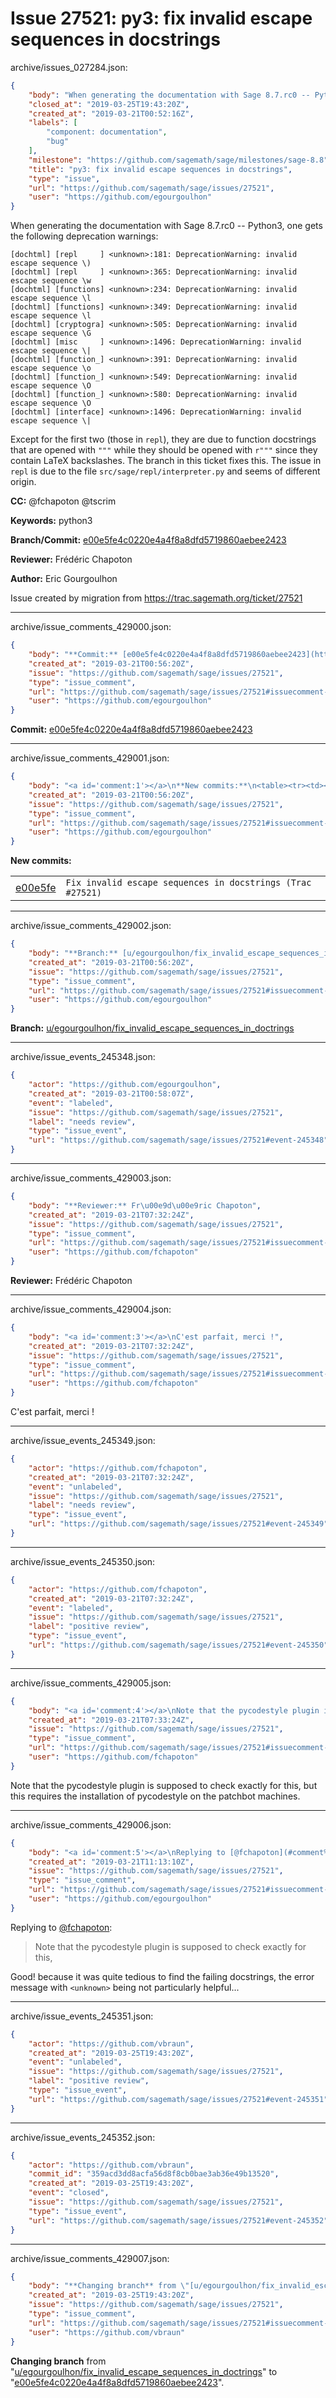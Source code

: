 # Issue 27521: py3: fix invalid escape sequences in docstrings

archive/issues_027284.json:
```json
{
    "body": "When generating the documentation with Sage 8.7.rc0 -- Python3, one gets the following deprecation warnings:\n\n```\n[dochtml] [repl     ] <unknown>:181: DeprecationWarning: invalid escape sequence \\)\n[dochtml] [repl     ] <unknown>:365: DeprecationWarning: invalid escape sequence \\w\n[dochtml] [functions] <unknown>:234: DeprecationWarning: invalid escape sequence \\l\n[dochtml] [functions] <unknown>:349: DeprecationWarning: invalid escape sequence \\l\n[dochtml] [cryptogra] <unknown>:505: DeprecationWarning: invalid escape sequence \\G\n[dochtml] [misc     ] <unknown>:1496: DeprecationWarning: invalid escape sequence \\|\n[dochtml] [function_] <unknown>:391: DeprecationWarning: invalid escape sequence \\o\n[dochtml] [function_] <unknown>:549: DeprecationWarning: invalid escape sequence \\O\n[dochtml] [function_] <unknown>:580: DeprecationWarning: invalid escape sequence \\O\n[dochtml] [interface] <unknown>:1496: DeprecationWarning: invalid escape sequence \\|\n```\nExcept for the first two (those in `repl`), they are due to function docstrings that are opened with `\"\"\"` while they should be opened with `r\"\"\"` since they contain LaTeX backslashes. The branch in this ticket fixes this. The issue in `repl` is due to the file `src/sage/repl/interpreter.py` and seems of different origin.\n\n**CC:**  @fchapoton @tscrim\n\n**Keywords:** python3\n\n**Branch/Commit:** [e00e5fe4c0220e4a4f8a8dfd5719860aebee2423](https://github.com/sagemath/sagetrac-mirror/commit/e00e5fe4c0220e4a4f8a8dfd5719860aebee2423)\n\n**Reviewer:** Fr\u00e9d\u00e9ric Chapoton\n\n**Author:** Eric Gourgoulhon\n\nIssue created by migration from https://trac.sagemath.org/ticket/27521\n\n",
    "closed_at": "2019-03-25T19:43:20Z",
    "created_at": "2019-03-21T00:52:16Z",
    "labels": [
        "component: documentation",
        "bug"
    ],
    "milestone": "https://github.com/sagemath/sage/milestones/sage-8.8",
    "title": "py3: fix invalid escape sequences in docstrings",
    "type": "issue",
    "url": "https://github.com/sagemath/sage/issues/27521",
    "user": "https://github.com/egourgoulhon"
}
```
When generating the documentation with Sage 8.7.rc0 -- Python3, one gets the following deprecation warnings:

```
[dochtml] [repl     ] <unknown>:181: DeprecationWarning: invalid escape sequence \)
[dochtml] [repl     ] <unknown>:365: DeprecationWarning: invalid escape sequence \w
[dochtml] [functions] <unknown>:234: DeprecationWarning: invalid escape sequence \l
[dochtml] [functions] <unknown>:349: DeprecationWarning: invalid escape sequence \l
[dochtml] [cryptogra] <unknown>:505: DeprecationWarning: invalid escape sequence \G
[dochtml] [misc     ] <unknown>:1496: DeprecationWarning: invalid escape sequence \|
[dochtml] [function_] <unknown>:391: DeprecationWarning: invalid escape sequence \o
[dochtml] [function_] <unknown>:549: DeprecationWarning: invalid escape sequence \O
[dochtml] [function_] <unknown>:580: DeprecationWarning: invalid escape sequence \O
[dochtml] [interface] <unknown>:1496: DeprecationWarning: invalid escape sequence \|
```
Except for the first two (those in `repl`), they are due to function docstrings that are opened with `"""` while they should be opened with `r"""` since they contain LaTeX backslashes. The branch in this ticket fixes this. The issue in `repl` is due to the file `src/sage/repl/interpreter.py` and seems of different origin.

**CC:**  @fchapoton @tscrim

**Keywords:** python3

**Branch/Commit:** [e00e5fe4c0220e4a4f8a8dfd5719860aebee2423](https://github.com/sagemath/sagetrac-mirror/commit/e00e5fe4c0220e4a4f8a8dfd5719860aebee2423)

**Reviewer:** Frédéric Chapoton

**Author:** Eric Gourgoulhon

Issue created by migration from https://trac.sagemath.org/ticket/27521





---

archive/issue_comments_429000.json:
```json
{
    "body": "**Commit:** [e00e5fe4c0220e4a4f8a8dfd5719860aebee2423](https://github.com/sagemath/sagetrac-mirror/commit/e00e5fe4c0220e4a4f8a8dfd5719860aebee2423)",
    "created_at": "2019-03-21T00:56:20Z",
    "issue": "https://github.com/sagemath/sage/issues/27521",
    "type": "issue_comment",
    "url": "https://github.com/sagemath/sage/issues/27521#issuecomment-429000",
    "user": "https://github.com/egourgoulhon"
}
```

**Commit:** [e00e5fe4c0220e4a4f8a8dfd5719860aebee2423](https://github.com/sagemath/sagetrac-mirror/commit/e00e5fe4c0220e4a4f8a8dfd5719860aebee2423)



---

archive/issue_comments_429001.json:
```json
{
    "body": "<a id='comment:1'></a>\n**New commits:**\n<table><tr><td><a href=\"https://github.com/sagemath/sagetrac-mirror/commit/e00e5fe4c0220e4a4f8a8dfd5719860aebee2423\">e00e5fe</a></td><td><code>Fix invalid escape sequences in docstrings (Trac #27521)</code></td></tr></table>\n",
    "created_at": "2019-03-21T00:56:20Z",
    "issue": "https://github.com/sagemath/sage/issues/27521",
    "type": "issue_comment",
    "url": "https://github.com/sagemath/sage/issues/27521#issuecomment-429001",
    "user": "https://github.com/egourgoulhon"
}
```

<a id='comment:1'></a>
**New commits:**
<table><tr><td><a href="https://github.com/sagemath/sagetrac-mirror/commit/e00e5fe4c0220e4a4f8a8dfd5719860aebee2423">e00e5fe</a></td><td><code>Fix invalid escape sequences in docstrings (Trac #27521)</code></td></tr></table>




---

archive/issue_comments_429002.json:
```json
{
    "body": "**Branch:** [u/egourgoulhon/fix_invalid_escape_sequences_in_doctrings](https://github.com/sagemath/sagetrac-mirror/tree/u/egourgoulhon/fix_invalid_escape_sequences_in_doctrings)",
    "created_at": "2019-03-21T00:56:20Z",
    "issue": "https://github.com/sagemath/sage/issues/27521",
    "type": "issue_comment",
    "url": "https://github.com/sagemath/sage/issues/27521#issuecomment-429002",
    "user": "https://github.com/egourgoulhon"
}
```

**Branch:** [u/egourgoulhon/fix_invalid_escape_sequences_in_doctrings](https://github.com/sagemath/sagetrac-mirror/tree/u/egourgoulhon/fix_invalid_escape_sequences_in_doctrings)



---

archive/issue_events_245348.json:
```json
{
    "actor": "https://github.com/egourgoulhon",
    "created_at": "2019-03-21T00:58:07Z",
    "event": "labeled",
    "issue": "https://github.com/sagemath/sage/issues/27521",
    "label": "needs review",
    "type": "issue_event",
    "url": "https://github.com/sagemath/sage/issues/27521#event-245348"
}
```



---

archive/issue_comments_429003.json:
```json
{
    "body": "**Reviewer:** Fr\u00e9d\u00e9ric Chapoton",
    "created_at": "2019-03-21T07:32:24Z",
    "issue": "https://github.com/sagemath/sage/issues/27521",
    "type": "issue_comment",
    "url": "https://github.com/sagemath/sage/issues/27521#issuecomment-429003",
    "user": "https://github.com/fchapoton"
}
```

**Reviewer:** Frédéric Chapoton



---

archive/issue_comments_429004.json:
```json
{
    "body": "<a id='comment:3'></a>\nC'est parfait, merci !",
    "created_at": "2019-03-21T07:32:24Z",
    "issue": "https://github.com/sagemath/sage/issues/27521",
    "type": "issue_comment",
    "url": "https://github.com/sagemath/sage/issues/27521#issuecomment-429004",
    "user": "https://github.com/fchapoton"
}
```

<a id='comment:3'></a>
C'est parfait, merci !



---

archive/issue_events_245349.json:
```json
{
    "actor": "https://github.com/fchapoton",
    "created_at": "2019-03-21T07:32:24Z",
    "event": "unlabeled",
    "issue": "https://github.com/sagemath/sage/issues/27521",
    "label": "needs review",
    "type": "issue_event",
    "url": "https://github.com/sagemath/sage/issues/27521#event-245349"
}
```



---

archive/issue_events_245350.json:
```json
{
    "actor": "https://github.com/fchapoton",
    "created_at": "2019-03-21T07:32:24Z",
    "event": "labeled",
    "issue": "https://github.com/sagemath/sage/issues/27521",
    "label": "positive review",
    "type": "issue_event",
    "url": "https://github.com/sagemath/sage/issues/27521#event-245350"
}
```



---

archive/issue_comments_429005.json:
```json
{
    "body": "<a id='comment:4'></a>\nNote that the pycodestyle plugin is supposed to check exactly for this, but this requires the installation of pycodestyle on the patchbot machines.",
    "created_at": "2019-03-21T07:33:24Z",
    "issue": "https://github.com/sagemath/sage/issues/27521",
    "type": "issue_comment",
    "url": "https://github.com/sagemath/sage/issues/27521#issuecomment-429005",
    "user": "https://github.com/fchapoton"
}
```

<a id='comment:4'></a>
Note that the pycodestyle plugin is supposed to check exactly for this, but this requires the installation of pycodestyle on the patchbot machines.



---

archive/issue_comments_429006.json:
```json
{
    "body": "<a id='comment:5'></a>\nReplying to [@fchapoton](#comment%3A4):\n> Note that the pycodestyle plugin is supposed to check exactly for this, \n\nGood! because it was quite tedious to find the failing docstrings, the error message with `<unknown>` being not particularly helpful...",
    "created_at": "2019-03-21T11:13:10Z",
    "issue": "https://github.com/sagemath/sage/issues/27521",
    "type": "issue_comment",
    "url": "https://github.com/sagemath/sage/issues/27521#issuecomment-429006",
    "user": "https://github.com/egourgoulhon"
}
```

<a id='comment:5'></a>
Replying to [@fchapoton](#comment%3A4):
> Note that the pycodestyle plugin is supposed to check exactly for this, 

Good! because it was quite tedious to find the failing docstrings, the error message with `<unknown>` being not particularly helpful...



---

archive/issue_events_245351.json:
```json
{
    "actor": "https://github.com/vbraun",
    "created_at": "2019-03-25T19:43:20Z",
    "event": "unlabeled",
    "issue": "https://github.com/sagemath/sage/issues/27521",
    "label": "positive review",
    "type": "issue_event",
    "url": "https://github.com/sagemath/sage/issues/27521#event-245351"
}
```



---

archive/issue_events_245352.json:
```json
{
    "actor": "https://github.com/vbraun",
    "commit_id": "359acd3dd8acfa56d8f8cb0bae3ab36e49b13520",
    "created_at": "2019-03-25T19:43:20Z",
    "event": "closed",
    "issue": "https://github.com/sagemath/sage/issues/27521",
    "type": "issue_event",
    "url": "https://github.com/sagemath/sage/issues/27521#event-245352"
}
```



---

archive/issue_comments_429007.json:
```json
{
    "body": "**Changing branch** from \"[u/egourgoulhon/fix_invalid_escape_sequences_in_doctrings](https://github.com/sagemath/sagetrac-mirror/tree/u/egourgoulhon/fix_invalid_escape_sequences_in_doctrings)\" to \"[e00e5fe4c0220e4a4f8a8dfd5719860aebee2423](https://github.com/sagemath/sagetrac-mirror/commit/e00e5fe4c0220e4a4f8a8dfd5719860aebee2423)\".",
    "created_at": "2019-03-25T19:43:20Z",
    "issue": "https://github.com/sagemath/sage/issues/27521",
    "type": "issue_comment",
    "url": "https://github.com/sagemath/sage/issues/27521#issuecomment-429007",
    "user": "https://github.com/vbraun"
}
```

**Changing branch** from "[u/egourgoulhon/fix_invalid_escape_sequences_in_doctrings](https://github.com/sagemath/sagetrac-mirror/tree/u/egourgoulhon/fix_invalid_escape_sequences_in_doctrings)" to "[e00e5fe4c0220e4a4f8a8dfd5719860aebee2423](https://github.com/sagemath/sagetrac-mirror/commit/e00e5fe4c0220e4a4f8a8dfd5719860aebee2423)".
